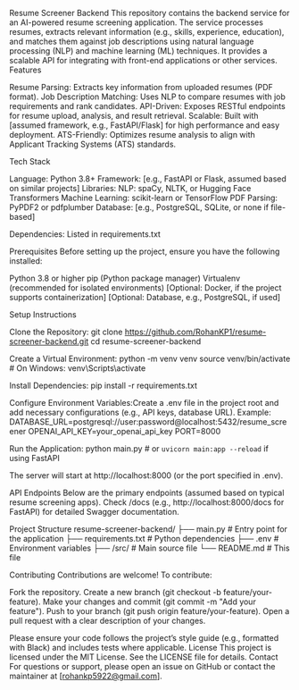 Resume Screener Backend
This repository contains the backend service for an AI-powered resume screening application. The service processes resumes, extracts relevant information (e.g., skills, experience, education), and matches them against job descriptions using natural language processing (NLP) and machine learning (ML) techniques. It provides a scalable API for integrating with front-end applications or other services.
Features

Resume Parsing: Extracts key information from uploaded resumes (PDF format).
Job Description Matching: Uses NLP to compare resumes with job requirements and rank candidates.
API-Driven: Exposes RESTful endpoints for resume upload, analysis, and result retrieval.
Scalable: Built with [assumed framework, e.g., FastAPI/Flask] for high performance and easy deployment.
ATS-Friendly: Optimizes resume analysis to align with Applicant Tracking Systems (ATS) standards.

Tech Stack

Language: Python 3.8+
Framework: [e.g., FastAPI or Flask, assumed based on similar projects]
Libraries: 
NLP: spaCy, NLTK, or Hugging Face Transformers
Machine Learning: scikit-learn or TensorFlow
PDF Parsing: PyPDF2 or pdfplumber
Database: [e.g., PostgreSQL, SQLite, or none if file-based]


Dependencies: Listed in requirements.txt

Prerequisites
Before setting up the project, ensure you have the following installed:

Python 3.8 or higher
pip (Python package manager)
Virtualenv (recommended for isolated environments)
[Optional: Docker, if the project supports containerization]
[Optional: Database, e.g., PostgreSQL, if used]

Setup Instructions

Clone the Repository:
git clone https://github.com/RohanKP1/resume-screener-backend.git
cd resume-screener-backend


Create a Virtual Environment:
python -m venv venv
source venv/bin/activate  # On Windows: venv\Scripts\activate


Install Dependencies:
pip install -r requirements.txt


Configure Environment Variables:Create a .env file in the project root and add necessary configurations (e.g., API keys, database URL). Example:
DATABASE_URL=postgresql://user:password@localhost:5432/resume_screener
OPENAI_API_KEY=your_openai_api_key
PORT=8000


Run the Application:
python main.py  # or `uvicorn main:app --reload` if using FastAPI

The server will start at http://localhost:8000 (or the port specified in .env).


API Endpoints
Below are the primary endpoints (assumed based on typical resume screening apps). Check /docs (e.g., http://localhost:8000/docs for FastAPI) for detailed Swagger documentation.

Project Structure
resume-screener-backend/
├── main.py              # Entry point for the application
├── requirements.txt     # Python dependencies
├── .env                 # Environment variables
├── /src/                # Main source file 
└── README.md            # This file

Contributing
Contributions are welcome! To contribute:

Fork the repository.
Create a new branch (git checkout -b feature/your-feature).
Make your changes and commit (git commit -m "Add your feature").
Push to your branch (git push origin feature/your-feature).
Open a pull request with a clear description of your changes.

Please ensure your code follows the project’s style guide (e.g., formatted with Black) and includes tests where applicable.
License
This project is licensed under the MIT License. See the LICENSE file for details.
Contact
For questions or support, please open an issue on GitHub or contact the maintainer at [rohankp5922@gmail.com].
